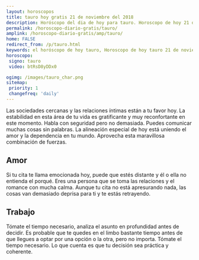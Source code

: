 ```yaml
---
layout: horoscopos
title: tauro hoy gratis 21 de noviembre del 2018 
description: Horóscopo del dia de hoy para tauro. Horoscopo de hoy 21 de noviembre del 2018. Las predicciones de amor, trabajo, vida personal gratis.
permalink: /horoscopo-diario-gratis/tauro/
amplink: /horoscopo-diario-gratis/amp/tauro/
home: FALSE
redirect_from: /p/tauro.html
keywords: el horóscopo de hoy tauro, Horoscopo de hoy tauro 21 de noviembre del 2018,horóscopo del día,horoscopo del dia de hoy,horoscopo de hoy,horoscopo de hoy tauro,tauro hoy,signos zodiacales,horóscopo de hoy,horoscopos de hoy,horoscopo tauro hoy,horoscopo de tauro de hoy,horóscopo de hoy tauro,horoscopos,tauro de hoy,los horoscopos de hoy,tauro de hoy,tauro 21 de noviembre del 2018,signos zodiacales 2018, el horoscopo de hoy
horoscopo:
 signo: tauro
 video: btRsD8yDDx0

ogimg: /images/tauro_char.png
sitemap:
 priority: 1
 changefreq: 'daily'
---
```



Las sociedades cercanas y las relaciones íntimas están a tu favor hoy. La estabilidad en esta área de tu vida es gratificante y muy reconfortante en este momento. Habla con seguridad pero no demasiada. Puedes comunicar muchas cosas sin palabras. La alineación especial de hoy está uniendo el amor y la dependencia en tu mundo. Aprovecha esta maravillosa combinación de fuerzas.

## Amor

Si tu cita te llama emocionada hoy, puede que estés distante y él o ella no entienda el porqué. Eres una persona que se toma las relaciones y el romance con mucha calma. Aunque tu cita no está apresurando nada, las cosas van demasiado deprisa para ti y te estás retrayendo.

## Trabajo

Tómate el tiempo necesario, analiza el asunto en profundidad antes de decidir. Es probable que te quedes en el limbo bastante tiempo antes de que llegues a optar por una opción o la otra, pero no importa. Tómate el tiempo necesario. Lo que cuenta es que tu decisión sea práctica y coherente.